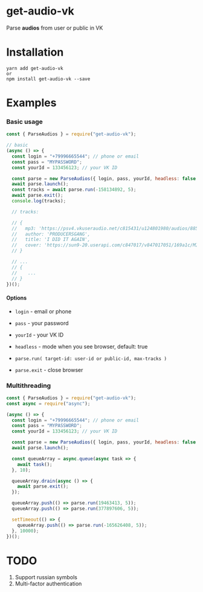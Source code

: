 # get-audio-vk

Parse **audios** from user or public in VK

# Installation

```
yarn add get-audio-vk
or
npm install get-audio-vk --save
```

# Examples

### Basic usage

```javascript
const { ParseAudios } = require("get-audio-vk");

// basic
(async () => {
  const login = "+79996665544"; // phone or email
  const pass = "MYPASSWORD";
  const yourId = 133456123; // your VK ID

  const parse = new ParseAudios({ login, pass, yourId, headless: false });
  await parse.launch();
  const tracks = await parse.run(-158134892, 5);
  await parse.exit();
  console.log(tracks);

  // tracks:

  // {
  //   mp3: 'https://psv4.vkuseraudio.net/c815431/u124801980/audios/8853f46d20b7.mp3?extra=Cybh6ofKlM__o39_Lc1ffkU_7oAtAjgFiSbeWJZrtsGu8gUlSgakwor761HJEJFWnCbiev0o3wZVyeTMtTrmidWQuTUnhysO2XbLLDBS8Jf19fcF398focoR18Jx1qFuaHaHvpcGSzGb2T3A-vfy4Qmwkck',
  //   author: 'PRODUCERSGANG',
  //   title: 'I DID IT AGAIN',
  //   cover: 'https://sun9-20.userapi.com/c847017/v847017051/169a1c/MIJ3kZ5idt8.jpg'
  // }

  // ...
  // {
  //    ...
  // }
})();
```

#### Options

- `login` - email or phone

- `pass` - your password

- `yourId` - your VK ID

- `headless` - mode when you see browser, default: true

- `parse.run( target-id: user-id or public-id, max-tracks )`

- `parse.exit` - close browser

### Multithreading

```javascript
const { ParseAudios } = require("get-audio-vk");
const async = require("async");

(async () => {
  const login = "+79996665544"; // phone or email
  const pass = "MYPASSWORD";
  const yourId = 133456123; // your VK ID

  const parse = new ParseAudios({ login, pass, yourId, headless: false });
  await parse.launch();

  const queueArray = async.queue(async task => {
    await task();
  }, 10);

  queueArray.drain(async () => {
    await parse.exit();
  });

  queueArray.push(() => parse.run(19463413, 5));
  queueArray.push(() => parse.run(377897606, 5));

  setTimeout(() => {
    queueArray.push(() => parse.run(-165626408, 5));
  }, 10000);
})();
```

# TODO

1. Support russian symbols
2. Multi-factor authentication
